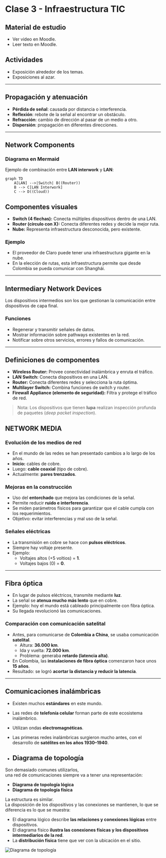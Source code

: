# Clase 3 - Infraestructura TIC

## Material de estudio
- Ver video en Moodle.  
- Leer texto en Moodle.  

## Actividades
- Exposición alrededor de los temas.  
- Exposiciones al azar.  

---

## Propagación y atenuación
- **Pérdida de señal**: causada por distancia o interferencia.  
- **Reflexión**: rebote de la señal al encontrar un obstáculo.  
- **Refracción**: cambio de dirección al pasar de un medio a otro.  
- **Dispersión**: propagación en diferentes direcciones.  

---

## Network Components

### Diagrama en Mermaid
Ejemplo de combinación entre **LAN interwork** y **LAN**:

```mermaid
graph TD
    A[LAN] -->|Switch| B((Router))
    B --> C[LAN Interwork]
    C --> D((Cloud))
```
## Componentes visuales
- **Switch (4 flechas):** Conecta múltiples dispositivos dentro de una LAN.  
- **Router (círculo con X):** Conecta diferentes redes y decide la mejor ruta.  
- **Nube:** Representa infraestructura desconocida, pero existente.  

### Ejemplo
- El proveedor de Claro puede tener una infraestructura gigante en la nube.  
- En la elección de rutas, esta infraestructura permite que desde Colombia se pueda comunicar con Shanghái.  

---

## Intermediary Network Devices
Los dispositivos intermedios son los que gestionan la comunicación entre dispositivos de capa final.  

### Funciones
- Regenerar y transmitir señales de datos.  
- Mostrar información sobre pathways existentes en la red.  
- Notificar sobre otros servicios, errores y fallos de comunicación.  

---

## Definiciones de componentes
- **Wireless Router:** Provee conectividad inalámbrica y enruta el tráfico.  
- **LAN Switch:** Conecta dispositivos en una LAN.  
- **Router:** Conecta diferentes redes y selecciona la ruta óptima.  
- **Multilayer Switch:** Combina funciones de switch y router.  
- **Firewall Appliance (elemento de seguridad):** Filtra y protege el tráfico de red.  

> Nota: Los dispositivos que tienen **lupa** realizan inspección profunda de paquetes (*deep packet inspection*).

## NETWORK MEDIA

### Evolución de los medios de red
- En el mundo de las redes se han presentado cambios a lo largo de los años.  
- **Inicio:** cables de cobre.  
- Luego: **cable coaxial** (tipo de cobre).  
- Actualmente: **pares trenzados**.  

### Mejoras en la construcción
- Uso del **entorchado** que mejora las condiciones de la señal.  
- Permite reducir **ruido e interferencia**.  
- Se miden parámetros físicos para garantizar que el cable cumpla con los requerimientos.  
- Objetivo: evitar interferencias y mal uso de la señal.  

### Señales eléctricas
- La transmisión en cobre se hace con **pulsos eléctricos**.  
- Siempre hay voltaje presente.  
- Ejemplo:  
  - Voltajes altos (+5 voltios) = **1**.  
  - Voltajes bajos (0) = **0**.  

---

## Fibra óptica
- En lugar de pulsos eléctricos, transmite mediante **luz**.  
- La señal se **atenua mucho más lento** que en cobre.  
- Ejemplo: hoy el mundo está cableado principalmente con fibra óptica.  
- Su llegada revolucionó las comunicaciones.  

### Comparación con comunicación satelital
- Antes, para comunicarse de **Colombia a China**, se usaba comunicación **satelital**.  
  - Altura: **36.000 km**.  
  - Ida y vuelta: **72.000 km**.  
  - Problema: generaba **retardo (latencia alta)**.  
- En Colombia, las **instalaciones de fibra óptica** comenzaron hace unos **15 años**.  
- Resultado: se logró **acortar la distancia y reducir la latencia**.  

---

## Comunicaciones inalámbricas
- Existen muchos **estándares** en este mundo.  
- Las redes de **telefonía celular** forman parte de este ecosistema inalámbrico.  
- Utilizan ondas **electromagnéticas**.  
- Las primeras redes inalámbricas surgieron mucho antes, con el desarrollo de **satélites en los años 1930–1940**.

- ## Diagrama de topología

Son demasiado comunes utilizarlos,  
una red de comunicaciones siempre va a tener una representación:  
- **Diagrama de topología lógica**  
- **Diagrama de topología física**

La estructura es similar.  
La disposición de los dispositivos y las conexiones se mantienen, lo que se diferencia es lo que se muestra:  

- El diagrama lógico describe **las relaciones y conexiones lógicas** entre dispositivos.  
- El diagrama físico **ilustra las conexiones físicas y los dispositivos intermediarios de la red**.  
- La **distribución física** tiene que ver con la ubicación en el sitio.  

![Diagrama de topología](https://ccnadesdecero.es/wp-content/uploads/2017/11/Diagrama-Red-de-Topolog%C3%ADa-F%C3%ADsica.png)



